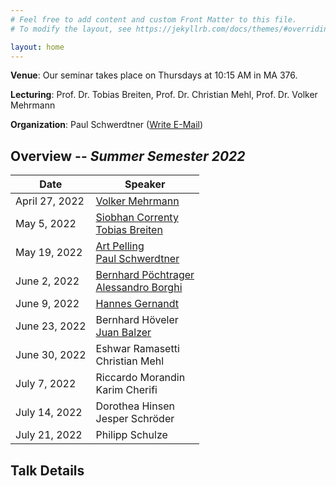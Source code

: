 ```yaml
---
# Feel free to add content and custom Front Matter to this file.
# To modify the layout, see https://jekyllrb.com/docs/themes/#overriding-theme-defaults

layout: home
---
```


**Venue**: Our seminar takes place on Thursdays at 10:15 AM in MA 376.

**Lecturing**: Prof. Dr. Tobias Breiten, Prof. Dr. Christian Mehl, Prof. Dr. Volker Mehrmann

**Organization**: Paul Schwerdtner ([Write E-Mail](mailto:schwerdt@math.tu-berlin.de))



## Overview -- *Summer Semester 2022*

| Date           | Speaker                                                |
|----------------|--------------------------------------------------------|
| April 27, 2022 | [Volker Mehrmann](#1)                                  |
| May  5, 2022   | [Siobhan Correnty](#2)  <BR> [Tobias Breiten](#3)      |
| May 19, 2022   | [Art Pelling](#4)  <BR> [Paul Schwerdtner](#5)         |
| June 2, 2022  | [Bernhard Pöchtrager](#6) <BR> [Alessandro Borghi](#7) |
| June 9, 2022  | [Hannes Gernandt](#8)                                  |
| June 23, 2022  | Bernhard Höveler <BR> [Juan Balzer](#10)               |
| June 30, 2022  | Eshwar Ramasetti <BR> Christian Mehl                   |
| July 7, 2022  | Riccardo Morandin <BR> Karim Cherifi                   |
| July 14, 2022  | Dorothea Hinsen <BR> Jesper Schröder                   |
| July 21, 2022  | Philipp Schulze                                        |

## Talk Details

